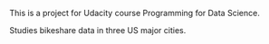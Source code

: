 This is a project for Udacity course Programming for Data Science. 

Studies bikeshare data in three US major cities.

